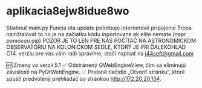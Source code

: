 # aplikacia8ejw8idue8wo
Stiahnuť main.py
Funcia ota update potrebuje internetové pripojenie
Treba nainštalovať to co je na začiatku kódu inportovane ak ešte nemate (napr pomocou pip) 
POZOR JE TO LEN PRE NÁS POČÍTAČ NA ASTRONOMICKOM OBSERVATÓRIU NA KOLONICKOM SEDLE, KTORÝ JE PRI ĎALEKOHĽAD C14. verziu pre vás vám radi spravíme, stačí napísať na j44soft@gmail.com 

🆕 Zmeny vo verzii 5.1
✅ Odstránený QWebEngineView, čím sa eliminujú závislosti na PyQtWebEngine.
✅ Pridané tlačidlo „Otvoriť stránku“, ktoré spustí predvolený prehliadač so stránkou http://172.20.20.134.
